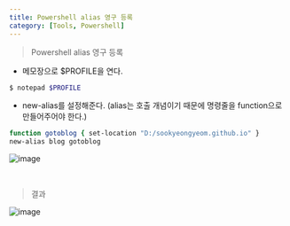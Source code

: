 ```yaml
---
title: Powershell alias 영구 등록
category: [Tools, Powershell]
---
```


> Powershell alias 영구 등록

- 메모장으로 $PROFILE을 연다.

```bash
$ notepad $PROFILE
```

- new-alias를 설정해준다. (alias는 호출 개념이기 때문에 명령줄을 function으로 만들어주어야 한다.)

```bash
function gotoblog { set-location "D:/sookyeongyeom.github.io" }
new-alias blog gotoblog
```

![image](https://user-images.githubusercontent.com/98504939/155273992-a6040d05-d640-42f8-82b7-627c98e50eaf.png)

<br>

> 결과

![image](https://user-images.githubusercontent.com/98504939/155274196-9377577c-fe6d-42ca-a105-0632b400079d.png)